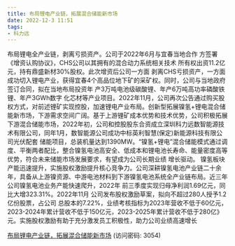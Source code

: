 ```yaml
---
title: 布局锂电产业链，拓展混合储能新市场
date: 2022-12-3 11:51
tags:
- 科力远
---
```

布局锂电全产业链，剥离亏损资产。公司于2022年6月与宜春当地合作
方签署《增资认购协议》，CHS公司以其拥有的混合动力系统相关技术
所有权出资11.2亿元，持有鼎盛新材30%股权。此次增资后公司一方面
剥离CHS亏损资产，一方面成功切入锂电产业，获得宜春4个高品位地下矿的采矿权。同时，公司与当地政府签订合同，拟在当地布局投资年
产3万吨电池级碳酸锂、年产6万吨高功率磷酸铁锂、年产3GWh数字
化芯材等产业项目。2022年11月，公司再次公告通过购买股权方式，对前述锂矿实现控股，加速锂电产业布局。创新型拓展镍氢+锂电混合储能新市场，下游需求空间广阔。基于上游锂矿成本优势和技术优势，公司积极拓展下游混合储能市场，2022年初，公司和控股股东合资成立深圳科力远数智能源技术有限公司，同年1月，数智能源公司成功中标英利智慧(保定)新能源科技有限公司光伏配套
储能项目，总装机量达到1390MW。“镍氢+锂电”混合储能模式通过调度、平衡两者配比，整合镍氢电池高安全、低成本和锂电池长寿命、能量密度高等优势，符合未来储能市场发展要求，有望成为公司长期业绩
增长驱动。
镍氢板块产能迅速提升，实施股权激励提升核心竞争力。公司深耕镍氢电池产业链二十余年，具备从上游镍资源、中游电池材料到下游镍氢电池系统全产业链布局。近三年公司镍氢电池业务产能快速爬升，2022年
前三季度实现归母净利润1.69亿元，同比大增323.31%。2022年11月
公司发布股权激励草案，拟向不超过280人授予1.2亿份股票，占公司
总股本的7.22%，业绩考核指标为2023年营收不低于60亿元，2023-2024年累计营收不低于150亿元，2023-2025年累计营收不低于280亿》元。实施股权激励有助于充分激发员工积极性，助力公司业绩高速增长

[布局锂电产业链，拓展混合储能新市场](https://url12.ctfile.com/f/3948612-739638824-333b91?p=3054)
(访问密码: 3054)

